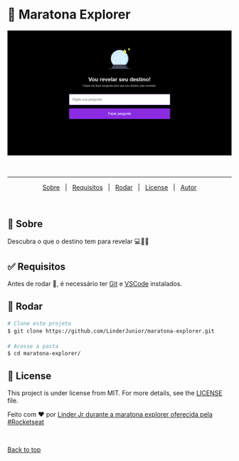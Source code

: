 # :satellite: Maratona Explorer

<div align="center" id="top"> 
  <img src="./image/preview.png" alt="Maratona Explorer" />

&#xa0;

</div>

<hr>

<p align="center">
  <a href="#dart-sobre">Sobre</a> &#xa0; | &#xa0; 
  <a href="#white_check_mark-requisitos">Requisitos</a> &#xa0; | &#xa0;
  <a href="#checkered_flag-rodar">Rodar</a> &#xa0; | &#xa0;
  <a href="#memo-license">License</a> &#xa0; | &#xa0;
  <a href="https://github.com/linderjunior" target="_blank">Autor</a>
</p>

<br>

## :dart: Sobre

Descubra o que o destino tem para revelar 💻📱🚀

## :white_check_mark: Requisitos

Antes de rodar :checkered_flag:, é necessário ter [Git](https://git-scm.com) e [VSCode](https://code.visualstudio.com) instalados.

## :checkered_flag: Rodar

```bash
# Clone este projeto
$ git clone https://github.com/LinderJunior/maratona-explorer.git

# Acesse a pasta
$ cd maratona-explorer/
```

## :memo: License

This project is under license from MIT. For more details, see the [LICENSE](LICENSE.md) file.

Feito com :heart: por <a href="https://github.com/jose-bone" target="_blank">Linder Jr durante a maratona explorer oferecida pela #Rocketseat</a>

&#xa0;

<a href="#top">Back to top</a>
